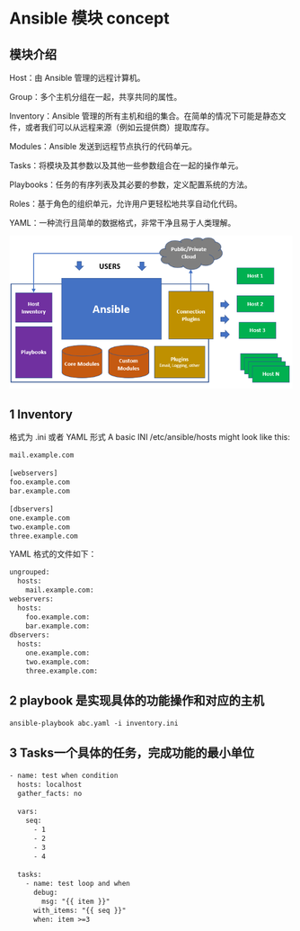 # Ansible 模块 concept
## 模块介绍

Host：由 Ansible 管理的远程计算机。

Group：多个主机分组在一起，共享共同的属性。

Inventory：Ansible 管理的所有主机和组的集合。在简单的情况下可能是静态文件，或者我们可以从远程来源（例如云提供商）提取库存。

Modules：Ansible 发送到远程节点执行的代码单元。

Tasks：将模块及其参数以及其他一些参数组合在一起的操作单元。

Playbooks：任务的有序列表及其必要的参数，定义配置系统的方法。

Roles：基于角色的组织单元，允许用户更轻松地共享自动化代码。

YAML：一种流行且简单的数据格式，非常干净且易于人类理解。

![ansible-架构图](image.png)

## 1 Inventory 
格式为 .ini  或者 YAML 形式
A basic INI /etc/ansible/hosts might look like this:
```
mail.example.com

[webservers]
foo.example.com
bar.example.com

[dbservers]
one.example.com
two.example.com
three.example.com
```
YAML 格式的文件如下：
```
ungrouped:
  hosts:
    mail.example.com:
webservers:
  hosts:
    foo.example.com:
    bar.example.com:
dbservers:
  hosts:
    one.example.com:
    two.example.com:
    three.example.com:
```

## 2 playbook 是实现具体的功能操作和对应的主机
```
ansible-playbook abc.yaml -i inventory.ini
```
## 3 Tasks一个具体的任务，完成功能的最小单位
```
- name: test when condition
  hosts: localhost
  gather_facts: no

  vars:
    seq:
      - 1
      - 2
      - 3
      - 4

  tasks:
    - name: test loop and when
      debug:
        msg: "{{ item }}"
      with_items: "{{ seq }}"
      when: item >=3
```